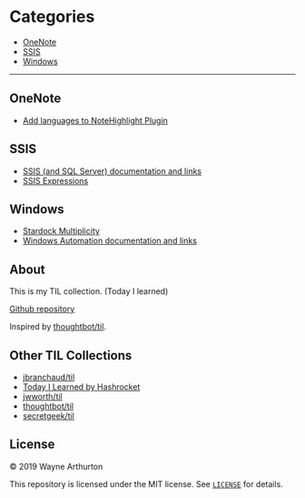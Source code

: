 
# Categories

* [OneNote](#OneNote)
* [SSIS](#SSIS)
* [Windows](#Windows)

---

## OneNote
* [Add languages to NoteHighlight Plugin](OneNote\highlight-plugin.md)

## SSIS
* [SSIS (and SQL Server) documentation and links](SSIS\ssis-links.md)
* [SSIS Expressions](SSIS\ssis-expressions.md)

## Windows
* [Stardock Multiplicity](Windows\stardock-multiplicity.md)
* [Windows Automation documentation and links](Windows\win-automation-links.md)

## About

This is my TIL collection.  (Today I learned)

[Github repository](https://github.com/warthurton/publicpages)

Inspired by [thoughtbot/til](https://github.com/thoughtbot/til).

## Other TIL Collections

* [jbranchaud/til](https://github.com/jbranchaud/til)
* [Today I Learned by Hashrocket](https://til.hashrocket.com)
* [jwworth/til](https://github.com/jwworth/til)
* [thoughtbot/til](https://github.com/thoughtbot/til)
* [secretgeek/til](https://github.com/secretGeek/til)

## License

&copy; 2019 Wayne Arthurton

This repository is licensed under the MIT license. See [`LICENSE`](LICENSE.txt) for
details.
